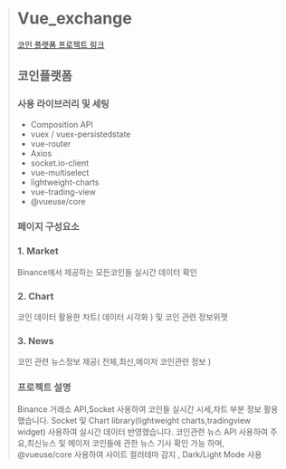 > # Vue_exchange
>
> [코인 플랫폼 프로젝트 링크](https://hyunjungshim.github.io/vue_exchange/)
> ## 코인플랫폼
> ### 사용 라이브러리 및 세팅
> - Composition API
> - vuex / vuex-persistedstate
> - vue-router
> - Axios
> - socket.io-client
> - vue-multiselect
> - lightweight-charts
> - vue-trading-view
> - @vueuse/core
> ### 페이지 구성요소
> ###   1. Market
>   Binance에서 제공하는 모든코인들 실시간 데이터 확인
> ###   2. Chart
>   코인 데이터 활용한 차트( 데이터 시각화 ) 및 코인 관련 정보위젯
> ###   3. News 
>   코인 관련 뉴스정보 제공( 전체,최신,메이저 코인관련 정보 )
> ### 프로젝트 설명
>    Binance 거래소 API,Socket 사용하여 코인들 실시간 시세,차트 부분 정보 활용했습니다.
>    Socket 및 Chart library(lightweight charts,tradingview widget) 사용하여 실시간 데이터 반영했습니다.
>    코인관련 뉴스 API 사용하여 주요,최신뉴스 및 메이저 코인들에 관한 뉴스 기사 확인 가능 하며,
>    @vueuse/core 사용하여 사이트 컬러테마 감지 , Dark/Light Mode 사용